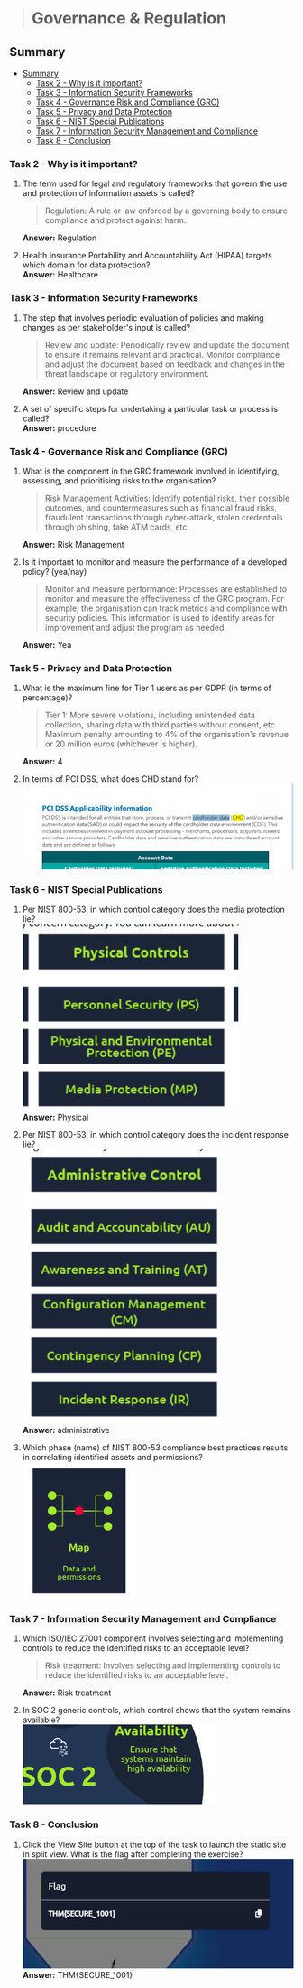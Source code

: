 > # Governance & Regulation

## Summary
- [Summary](#summary)
  - [Task 2 - Why is it important?](#task-2---why-is-it-important)
  - [Task 3 - Information Security Frameworks](#task-3---information-security-frameworks)
  - [Task 4 - Governance Risk and Compliance (GRC)](#task-4---governance-risk-and-compliance-grc)
  - [Task 5 - Privacy and Data Protection](#task-5---privacy-and-data-protection)
  - [Task 6 - NIST Special Publications](#task-6---nist-special-publications)
  - [Task 7 - Information Security Management and Compliance](#task-7---information-security-management-and-compliance)
  - [Task 8 - Conclusion](#task-8---conclusion)

### Task 2 - Why is it important?
1. The term used for legal and regulatory frameworks that govern the use and protection of information assets is called?<br>
    > Regulation: A rule or law enforced by a governing body to ensure compliance and protect against harm.

    **Answer:** Regulation

1. Health Insurance Portability and Accountability Act (HIPAA) targets which domain for data protection?<br>
    **Answer:** Healthcare

### Task 3 - Information Security Frameworks
1. The step that involves periodic evaluation of policies and making changes as per stakeholder's input is called?<br>
    > Review and update: Periodically review and update the document to ensure it remains relevant and practical. Monitor compliance and adjust the document based on feedback and changes in the threat landscape or regulatory environment.

    **Answer:** Review and update

1. A set of specific steps for undertaking a particular task or process is called?<br>
    **Answer:** procedure

### Task 4 - Governance Risk and Compliance (GRC)
1. What is the component in the GRC framework involved in identifying, assessing, and prioritising risks to the organisation?<br>
    > Risk Management Activities: Identify potential risks, their possible outcomes, and countermeasures such as financial fraud risks, fraudulent transactions through cyber-attack, stolen credentials through phishing, fake ATM cards, etc.

    **Answer:** Risk Management

1. Is it important to monitor and measure the performance of a developed policy?  (yea/nay)<br>
    > Monitor and measure performance: Processes are established to monitor and measure the effectiveness of the GRC program. For example, the organisation can track metrics and compliance with security policies. This information is used to identify areas for improvement and adjust the program as needed.

    **Answer:** Yea

### Task 5 - Privacy and Data Protection
1. What is the maximum fine for Tier 1 users as per GDPR (in terms of percentage)?<br>
    > Tier 1: More severe violations, including unintended data collection, sharing data with third parties without consent, etc. Maximum penalty amounting to 4% of the organisation's revenue or 20 million euros (whichever is higher).

    **Answer:** 4

1. In terms of PCI DSS, what does CHD stand for?<br>
    ![](images/1.png)<br>

### Task 6 - NIST Special Publications
1. Per NIST 800-53, in which control category does the media protection lie?<br>
    ![](images/2.png)<br>
    **Answer:** Physical

1. Per NIST 800-53, in which control category does the incident response lie?<br>
    ![](images/3.png)<br>
    **Answer:** administrative

1. Which phase (name) of NIST 800-53 compliance best practices results in correlating identified assets and permissions?<br>
    ![](images/4.png)<br>

### Task 7 - Information Security Management and Compliance
1. Which ISO/IEC 27001 component involves selecting and implementing controls to reduce the identified risks to an acceptable level?<br>
    > Risk treatment: Involves selecting and implementing controls to reduce the identified risks to an acceptable level.

    **Answer:** Risk treatment

1. In SOC 2 generic controls, which control shows that the system remains available?<br>
    ![](images/5.png)<br>

### Task 8 - Conclusion
1. Click the View Site button at the top of the task to launch the static site in split view. What is the flag after completing the exercise?<br>
    ![](images/6.png)<br>
    **Answer:** THM{SECURE_1001}
